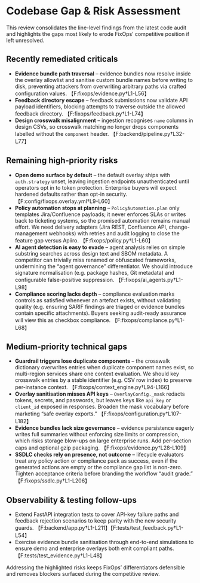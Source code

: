 # Codebase Gap & Risk Assessment

This review consolidates the line-level findings from the latest code audit and highlights the gaps most likely to erode FixOps’ competitive position if left unresolved.

## Recently remediated criticals
- **Evidence bundle path traversal** – evidence bundles now resolve inside the overlay allowlist and sanitise custom bundle names before writing to disk, preventing attackers from overwriting arbitrary paths via crafted configuration values. 【F:fixops/evidence.py†L1-L56】
- **Feedback directory escape** – feedback submissions now validate API payload identifiers, blocking attempts to traverse outside the allowed feedback directory. 【F:fixops/feedback.py†L1-L74】
- **Design crosswalk misalignment** – ingestion recognises `name` columns in design CSVs, so crosswalk matching no longer drops components labelled without the `component` header. 【F:backend/pipeline.py†L32-L77】

## Remaining high-priority risks
- **Open demo surface by default** – the default overlay ships with `auth.strategy` unset, leaving ingestion endpoints unauthenticated until operators opt in to token protection. Enterprise buyers will expect hardened defaults rather than opt-in security. 【F:config/fixops.overlay.yml†L9-L60】
- **Policy automation stops at planning** – `PolicyAutomation.plan` only templates Jira/Confluence payloads; it never enforces SLAs or writes back to ticketing systems, so the promised automation remains manual effort. We need delivery adapters (Jira REST, Confluence API, change-management webhooks) with retries and audit logging to close the feature gap versus Apiiro. 【F:fixops/policy.py†L1-L60】
- **AI agent detection is easy to evade** – agent analysis relies on simple substring searches across design text and SBOM metadata. A competitor can trivially miss renamed or obfuscated frameworks, undermining the “agent governance” differentiator. We should introduce signature normalisation (e.g. package hashes, Git metadata) and configurable false-positive suppression. 【F:fixops/ai_agents.py†L1-L98】
- **Compliance scoring lacks depth** – compliance evaluation marks controls as satisfied whenever an artefact exists, without validating quality (e.g. ensuring SARIF findings are triaged or evidence bundles contain specific attachments). Buyers seeking audit-ready assurance will view this as checkbox compliance. 【F:fixops/compliance.py†L1-L68】

## Medium-priority technical gaps
- **Guardrail triggers lose duplicate components** – the crosswalk dictionary overwrites entries when duplicate component names exist, so multi-region services share one context evaluation. We should key crosswalk entries by a stable identifier (e.g. CSV row index) to preserve per-instance context. 【F:fixops/context_engine.py†L94-L166】
- **Overlay sanitisation misses API keys** – `OverlayConfig._mask` redacts tokens, secrets, and passwords, but leaves keys like `api_key` or `client_id` exposed in responses. Broaden the mask vocabulary before marketing “safe overlay exports.” 【F:fixops/configuration.py†L107-L182】
- **Evidence bundles lack size governance** – evidence persistence eagerly writes full summaries without enforcing size limits or compression, which risks storage blow-ups on large enterprise runs. Add per-section caps and optional gzip packaging. 【F:fixops/evidence.py†L28-L109】
- **SSDLC checks rely on presence, not outcome** – lifecycle evaluators treat any policy action or compliance pack as success, even if the generated actions are empty or the compliance gap list is non-zero. Tighten acceptance criteria before branding the workflow “audit grade.” 【F:fixops/ssdlc.py†L1-L206】

## Observability & testing follow-ups
- Extend FastAPI integration tests to cover API-key failure paths and feedback rejection scenarios to keep parity with the new security guards. 【F:backend/app.py†L1-L211】【F:tests/test_feedback.py†L1-L54】
- Exercise evidence bundle sanitisation through end-to-end simulations to ensure demo and enterprise overlays both emit compliant paths. 【F:tests/test_evidence.py†L1-L48】

Addressing the highlighted risks keeps FixOps’ differentiators defensible and removes blockers surfaced during the competitive review.
